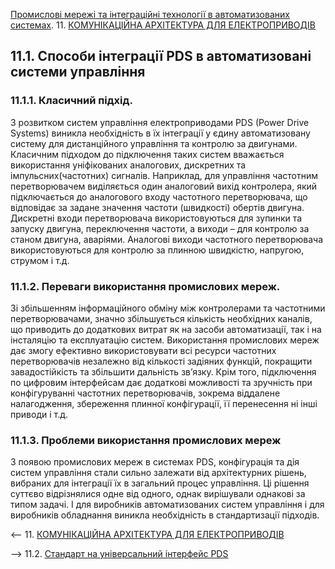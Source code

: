 [Промислові мережі та інтеграційні технології в автоматизованих системах](README.md). 11. [КОМУНІКАЦІЙНА АРХІТЕКТУРА ДЛЯ ЕЛЕКТРОПРИВОДІВ](11.md)

## 11.1. Способи інтеграції PDS в автоматизовані системи управління

### 11.1.1. Класичний підхід.

З розвитком систем управління електроприводами PDS (Power Drive Systems) виникла необхідність в їх інтеграції у єдину автоматизовану систему для дистанційного управління та контролю за двигунами. Класичним підходом до підключення таких систем вважається використання уніфікованих аналогових, дискретних та імпульсних(частотних) сигналів. Наприклад, для управління частотним перетворювачем виділяється один аналоговий вихід контролера, який підключається до аналогового входу частотного перетворювача, що відповідає за задане значення частоти (швидкості) обертів двигуна. Дискретні входи перетворювача використовуються для зупинки та запуску двигуна, переключення частоти, а виходи – для контролю за станом двигуна, аваріями. Аналогові виходи частотного перетворювача використовуються для контролю за плинною швидкістю, напругою, струмом і т.д. 

### 11.1.2. Переваги використання промислових мереж.

Зі збільшенням інформаційного обміну між контролерами та частотними перетворювачами, значно збільшується кількість необхідних каналів, що приводить до додаткових витрат як на засоби автоматизації, так і на інсталяцію та експлуатацію систем. Використання промислових мереж дає змогу ефективно використовувати всі ресурси частотних перетворювачів незалежно від кількості задіяних функцій, покращити завадостійкість та збільшити дальність зв’язку. Крім того, підключення по цифровим інтерфейсам дає додаткові можливості та зручність при конфігуруванні частотних перетворювачів, зокрема віддалене налагодження, збереження плинної конфігурації, її перенесення ні інші приводи і т.д. 

### 11.1.3. Проблеми використання промислових мереж

З появою промислових мереж в системах PDS, конфігурація та дія систем управління стали сильно залежати від архітектурних рішень, вибраних для інтеграції їх в загальний процес управління. Ці рішення суттєво відрізнялися одне від одного, однак вирішували однакові за типом задачі. І для виробників автоматизованих систем управління і для виробників обладнання виникла необхідність в стандартизації підходів. 



<-- 11. [КОМУНІКАЦІЙНА АРХІТЕКТУРА ДЛЯ ЕЛЕКТРОПРИВОДІВ](11.md)

--> 11.2. [Стандарт на універсальний інтерфейс PDS](11_2.md)  